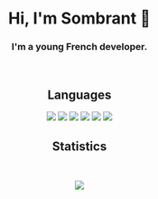 <h1 align="center" id="heading">Hi, I'm Sombrant 👋</h1>

<h3 align="center">
  I'm a young French developer.
</h3>
<br>

<h2 align="center" id="languages">Languages</h2>
<p align="center">
  <a href="https://en.wikipedia.org/wiki/C_Sharp_(programming_language)"><img src="https://img.shields.io/badge/C%20Sharp-151515.svg?style=for-the-badge&logo=c-sharp&logoColor=9f9f9f"></a>
  <a href="https://en.wikipedia.org/wiki/Batch_file"><img src="https://img.shields.io/badge/Batch-151515.svg?style=for-the-badge&logo=windows&logoColor=9f9f9f"></a>
  <a href="https://www.python.org/"><img src="https://img.shields.io/badge/Python-151515.svg?style=for-the-badge&logo=python&logoColor=9f9f9f"></a>
  <a href="https://en.wikipedia.org/wiki/Assembly_language"><img src="https://img.shields.io/badge/Assembly-151515.svg?style=for-the-badge&logo=hackaday&logoColor=9f9f9f"></a>
  <a href="https://en.wikipedia.org/wiki/Bash_(Unix_shell)"><img src="https://img.shields.io/badge/Bash-151515.svg?style=for-the-badge&logo=gnu-bash&logoColor=9f9f9f"></a>
  <a href="https://en.wikipedia.org/wiki/PowerShell"><img src="https://img.shields.io/badge/PowerShell-151515.svg?style=for-the-badge&logo=powershell&logoColor=9f9f9f"></a>
</p>

<h2 align="center" id="stats">Statistics</h2>
<br>
<p align="center">
  <a href="https://github.com/sombrant"><img src="https://github-readme-stats.vercel.app/api?username=sombrant&show_icons=true&title_color=fff&icon_color=9f9f9f&text_color=9f9f9f&bg_color=151515"></a>
</p>
